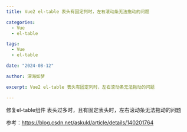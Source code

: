 ```yaml
---
title: Vue2 el-table 表头有固定列时，左右滚动条无法拖动的问题

categories:
  - Vue
  -	el-table

tags:
  - Vue 
  -	el-table

date: "2024-08-12"

author: 深海如梦

excerpt: Vue2 el-table 表头有固定列时，左右滚动条无法拖动的问题

---
```


修复el-table组件 表头过多时，且有固定表头时，左右滚动条无法拖动的问题

参考：https://blog.csdn.net/askuld/article/details/140201764